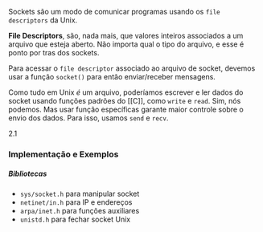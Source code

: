 Sockets são um modo de comunicar programas usando os `file descriptors` da Unix.

**File Descriptors**, são, nada mais, que valores inteiros associados a um arquivo que esteja aberto. Não importa qual o tipo do arquivo, e esse é ponto por tras dos sockets.

Para acessar o `file descriptor` associado ao arquivo de socket, devemos usar a função `socket()` para então enviar/receber mensagens.

Como tudo em Unix *é* um arquivo, poderíamos escrever e ler dados do socket usando funções padrões do [[C]], como `write` e `read`. Sim, nós podemos. Mas usar função específicas garante maior controle sobre o envio dos dados. Para isso, usamos `send` e `recv`.

2.1

### Implementação e Exemplos

##### Bibliotecas
- `sys/socket.h` para manipular socket
- `netinet/in.h` para IP e endereços
- `arpa/inet.h` para funções auxiliares
- `unistd.h` para fechar socket Unix

